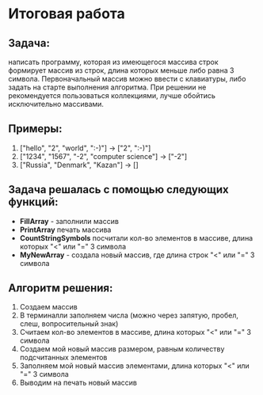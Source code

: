 # Итоговая работа
## Задача: 
написать программу, которая из имеющегося массива строк формирует массив из строк, длина которых меньше либо равна 3 символа. Первоначальный массив можно ввести с клавиатуры, либо задать на старте выполнения алгоритма. При решении не рекомендуется пользоваться коллекциями, лучше обойтись исключительно массивами.

## Примеры:
1. ["hello", "2", "world", ":-)"] -> ["2", ":-)"]
2. ["1234", "1567", "-2", "computer science"] -> ["-2"]
3. ["Russia", "Denmark", "Kazan"] -> []


## Задача решалась с помощью следующих функций:
 * **FillArray** - заполнили массив
 * **PrintArray** печать массива
 * **CountStringSymbols** посчитали кол-во элементов в массиве, длина которых "<" или "=" 3 символа
 * **MyNewArray** - создала новый массив, где длина строк "<" или "=" 3 символа

## Алгоритм решения:
1. Создаем массив
2. В терминалли заполняем числа (можно через запятую, пробел, слеш, вопросительный знак)
3. Считаем кол-во элементов в массиве, длина которых "<" или "=" 3 символа
4. Создаем мой новый массив размером, равным количеству подсчитанных элементов
5. Заполняем мой новый массив элементами, длина которых "<" или "=" 3 символа
6. Выводим на печать новый массив
